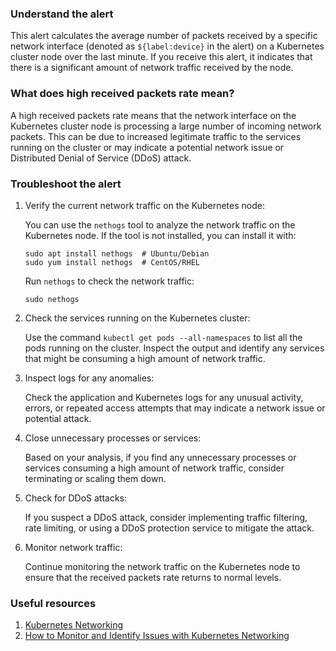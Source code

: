 ### Understand the alert

This alert calculates the average number of packets received by a specific network interface (denoted as `${label:device}` in the alert) on a Kubernetes cluster node over the last minute. If you receive this alert, it indicates that there is a significant amount of network traffic received by the node.

### What does high received packets rate mean?

A high received packets rate means that the network interface on the Kubernetes cluster node is processing a large number of incoming network packets. This can be due to increased legitimate traffic to the services running on the cluster or may indicate a potential network issue or Distributed Denial of Service (DDoS) attack.

### Troubleshoot the alert

1. Verify the current network traffic on the Kubernetes node:

   You can use the `nethogs` tool to analyze the network traffic on the Kubernetes node. If the tool is not installed, you can install it with:

   ```
   sudo apt install nethogs  # Ubuntu/Debian
   sudo yum install nethogs  # CentOS/RHEL
   ```

   Run `nethogs` to check the network traffic:

   ```
   sudo nethogs
   ```

2. Check the services running on the Kubernetes cluster:

   Use the command `kubectl get pods --all-namespaces` to list all the pods running on the cluster. Inspect the output and identify any services that might be consuming a high amount of network traffic. 

3. Inspect logs for any anomalies:

   Check the application and Kubernetes logs for any unusual activity, errors, or repeated access attempts that may indicate a network issue or potential attack.

4. Close unnecessary processes or services:

   Based on your analysis, if you find any unnecessary processes or services consuming a high amount of network traffic, consider terminating or scaling them down.

5. Check for DDoS attacks:

   If you suspect a DDoS attack, consider implementing traffic filtering, rate limiting, or using a DDoS protection service to mitigate the attack.

6. Monitor network traffic:

   Continue monitoring the network traffic on the Kubernetes node to ensure that the received packets rate returns to normal levels.

### Useful resources

1. [Kubernetes Networking](https://kubernetes.io/docs/concepts/cluster-administration/networking/)
2. [How to Monitor and Identify Issues with Kubernetes Networking](https://www.stackrox.com/post/2017/03/how-to-monitor-and-identify-issues-with-kubernetes-networking/)
